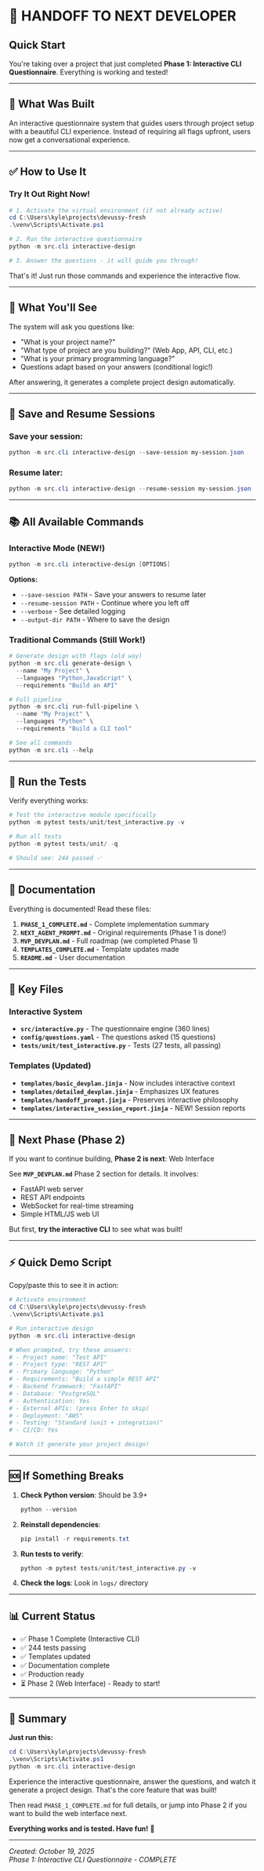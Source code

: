# 🚀 HANDOFF TO NEXT DEVELOPER

## Quick Start

You're taking over a project that just completed **Phase 1: Interactive CLI Questionnaire**. Everything is working and tested!

---

## 🎯 What Was Built

An interactive questionnaire system that guides users through project setup with a beautiful CLI experience. Instead of requiring all flags upfront, users now get a conversational experience.

---

## ✅ How to Use It

### Try It Out Right Now!

```powershell
# 1. Activate the virtual environment (if not already active)
cd C:\Users\kyle\projects\devussy-fresh
.\venv\Scripts\Activate.ps1

# 2. Run the interactive questionnaire
python -m src.cli interactive-design

# 3. Answer the questions - it will guide you through!
```

That's it! Just run those commands and experience the interactive flow.

---

## 🎨 What You'll See

The system will ask you questions like:
- "What is your project name?"
- "What type of project are you building?" (Web App, API, CLI, etc.)
- "What is your primary programming language?"
- Questions adapt based on your answers (conditional logic!)

After answering, it generates a complete project design automatically.

---

## 💾 Save and Resume Sessions

### Save your session:
```powershell
python -m src.cli interactive-design --save-session my-session.json
```

### Resume later:
```powershell
python -m src.cli interactive-design --resume-session my-session.json
```

---

## 📚 All Available Commands

### Interactive Mode (NEW!)
```powershell
python -m src.cli interactive-design [OPTIONS]
```

**Options:**
- `--save-session PATH` - Save your answers to resume later
- `--resume-session PATH` - Continue where you left off
- `--verbose` - See detailed logging
- `--output-dir PATH` - Where to save the design

### Traditional Commands (Still Work!)
```powershell
# Generate design with flags (old way)
python -m src.cli generate-design \
  --name "My Project" \
  --languages "Python,JavaScript" \
  --requirements "Build an API"

# Full pipeline
python -m src.cli run-full-pipeline \
  --name "My Project" \
  --languages "Python" \
  --requirements "Build a CLI tool"

# See all commands
python -m src.cli --help
```

---

## 🧪 Run the Tests

Verify everything works:

```powershell
# Test the interactive module specifically
python -m pytest tests/unit/test_interactive.py -v

# Run all tests
python -m pytest tests/unit/ -q

# Should see: 244 passed ✅
```

---

## 📖 Documentation

Everything is documented! Read these files:

1. **`PHASE_1_COMPLETE.md`** - Complete implementation summary
2. **`NEXT_AGENT_PROMPT.md`** - Original requirements (Phase 1 is done!)
3. **`MVP_DEVPLAN.md`** - Full roadmap (we completed Phase 1)
4. **`TEMPLATES_COMPLETE.md`** - Template updates made
5. **`README.md`** - User documentation

---

## 🔧 Key Files

### Interactive System
- **`src/interactive.py`** - The questionnaire engine (360 lines)
- **`config/questions.yaml`** - The questions asked (15 questions)
- **`tests/unit/test_interactive.py`** - Tests (27 tests, all passing)

### Templates (Updated)
- **`templates/basic_devplan.jinja`** - Now includes interactive context
- **`templates/detailed_devplan.jinja`** - Emphasizes UX features
- **`templates/handoff_prompt.jinja`** - Preserves interactive philosophy
- **`templates/interactive_session_report.jinja`** - NEW! Session reports

---

## 🎯 Next Phase (Phase 2)

If you want to continue building, **Phase 2 is next**: Web Interface

See **`MVP_DEVPLAN.md`** Phase 2 section for details. It involves:
- FastAPI web server
- REST API endpoints
- WebSocket for real-time streaming
- Simple HTML/JS web UI

But first, **try the interactive CLI** to see what was built!

---

## ⚡ Quick Demo Script

Copy/paste this to see it in action:

```powershell
# Activate environment
cd C:\Users\kyle\projects\devussy-fresh
.\venv\Scripts\Activate.ps1

# Run interactive design
python -m src.cli interactive-design

# When prompted, try these answers:
# - Project name: "Test API"
# - Project type: "REST API"
# - Primary language: "Python"
# - Requirements: "Build a simple REST API"
# - Backend framework: "FastAPI"
# - Database: "PostgreSQL"
# - Authentication: Yes
# - External APIs: (press Enter to skip)
# - Deployment: "AWS"
# - Testing: "Standard (unit + integration)"
# - CI/CD: Yes

# Watch it generate your project design!
```

---

## 🆘 If Something Breaks

1. **Check Python version**: Should be 3.9+
   ```powershell
   python --version
   ```

2. **Reinstall dependencies**:
   ```powershell
   pip install -r requirements.txt
   ```

3. **Run tests to verify**:
   ```powershell
   python -m pytest tests/unit/test_interactive.py -v
   ```

4. **Check the logs**: Look in `logs/` directory

---

## 📊 Current Status

- ✅ Phase 1 Complete (Interactive CLI)
- ✅ 244 tests passing
- ✅ Templates updated
- ✅ Documentation complete
- ✅ Production ready
- ⏳ Phase 2 (Web Interface) - Ready to start!

---

## 🎉 Summary

**Just run this:**
```powershell
cd C:\Users\kyle\projects\devussy-fresh
.\venv\Scripts\Activate.ps1
python -m src.cli interactive-design
```

Experience the interactive questionnaire, answer the questions, and watch it generate a project design. That's the core feature that was built!

Then read `PHASE_1_COMPLETE.md` for full details, or jump into Phase 2 if you want to build the web interface next.

**Everything works and is tested. Have fun!** 🚀

---

*Created: October 19, 2025*  
*Phase 1: Interactive CLI Questionnaire - COMPLETE*
